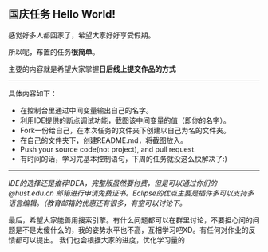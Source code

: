 国庆任务 Hello World!
--------

感觉好多人都回家了，希望大家好好享受假期。

所以呢，布置的任务**很简单**。

主要的内容就是希望大家掌握**日后线上提交作品的方式**

--------


具体内容如下：


- 在控制台里通过中间变量输出自己的名字。
- 利用IDE提供的断点调试功能，截图该中间变量的值（即你的名字）。
- Fork一份给自己，在本次任务的文件夹下创建以自己为名的文件夹。
- 在自己的文件夹下，创建README.md，将截图放入。
- Push your source code(not project), and pull request.
- 有时间的话，学习完基本控制语句，下周的任务就没这么快解决了:)

--------

*IDE的选择还是推荐IDEA，完整版虽然要付费，但是可以通过你们的 @hust.edu.cn 邮箱进行申请免费证书。Eclipse的优点主要是插件多可以支持多语言编辑。（教育邮箱的优惠还有很多，有空可以讨论下。*


最后，希望大家能善用搜索引擎。有什么问题都可以在群里讨论，不要担心问的问题是不是太傻什么的，我的姿势水平也不高，互相学习吧XD。有任何对作业的反馈都可以提出。
我们也会根据大家的进度，优化学习量的

